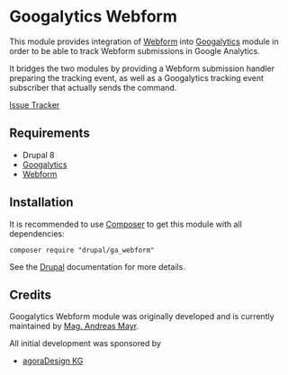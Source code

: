 Googalytics Webform
===================

This module provides integration of [Webform](https://www.drupal.org/project/webform) into
[Googalytics](https://www.drupal.org/project/ga) module in order to be able to track Webform submissions in Google
Analytics.

It bridges the two modules by providing a Webform submission handler preparing the tracking event, as well as a
Googalytics tracking event subscriber that actually sends the command.

[Issue Tracker](https://www.drupal.org/project/issues/ga_webform?version=8.x)

## Requirements

* Drupal 8
* [Googalytics](https://www.drupal.org/project/ga)
* [Webform](https://drupal.org/project/webform) 

## Installation

It is recommended to use [Composer](https://getcomposer.org/) to get this module with all dependencies:

```
composer require "drupal/ga_webform"
```

See the [Drupal](https://www.drupal.org/docs/8/extending-drupal-8/installing-modules-composer-dependencies)
documentation for more details.

## Credits

Googalytics Webform module was originally developed and is currently maintained
by [Mag. Andreas Mayr](https://www.drupal.org/u/agoradesign).

All initial development was sponsored by
* [agoraDesign KG](https://www.agoradesign.at)

